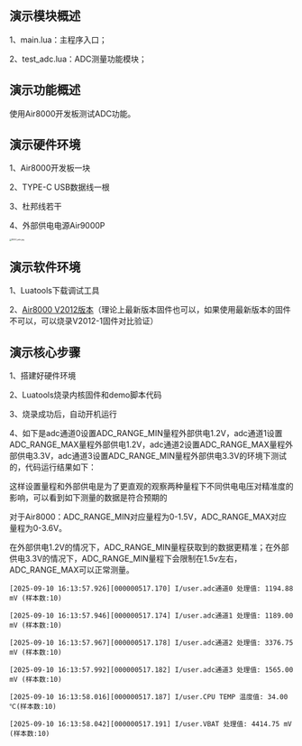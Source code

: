 ## 演示模块概述

1、main.lua：主程序入口；

2、test_adc.lua：ADC测量功能模块；

## 演示功能概述

使用Air8000开发板测试ADC功能。

## 演示硬件环境

1、Air8000开发板一块

2、TYPE-C USB数据线一根

3、杜邦线若干

4、外部供电电源Air9000P

<img title="" src="https://docs.openLuat.com/cdn/image/8000_adc.jpg" alt="8000_adc.jpg" style="zoom:25%;">

## 演示软件环境

1、Luatools下载调试工具

2、[Air8000 V2012版本](https://gitee.com/openLuat/LuatOS/tree/master/module/Air8000/core)（理论上最新版本固件也可以，如果使用最新版本的固件不可以，可以烧录V2012-1固件对比验证）

## 演示核心步骤

1、搭建好硬件环境

2、Luatools烧录内核固件和demo脚本代码

3、烧录成功后，自动开机运行

4、如下是adc通道0设置ADC_RANGE_MIN量程外部供电1.2V，adc通道1设置ADC_RANGE_MAX量程外部供电1.2V，adc通道2设置ADC_RANGE_MAX量程外部供电3.3V，adc通道3设置ADC_RANGE_MIN量程外部供电3.3V的环境下测试的，代码运行结果如下：

这样设置量程和外部供电是为了更直观的观察两种量程下不同供电电压对精准度的影响，可以看到如下测量的数据是符合预期的

对于Air8000：ADC_RANGE_MIN对应量程为0-1.5V，ADC_RANGE_MAX对应量程为0-3.6V。

在外部供电1.2V的情况下，ADC_RANGE_MIN量程获取到的数据更精准；在外部供电3.3V的情况下，ADC_RANGE_MIN量程下会限制在1.5v左右，ADC_RANGE_MAX可以正常测量。

```
[2025-09-10 16:13:57.926][000000517.170] I/user.adc通道0 处理值: 1194.88 mV (样本数:10)

[2025-09-10 16:13:57.946][000000517.174] I/user.adc通道1 处理值: 1189.00 mV (样本数:10)

[2025-09-10 16:13:57.967][000000517.178] I/user.adc通道2 处理值: 3376.75 mV (样本数:10)

[2025-09-10 16:13:57.992][000000517.182] I/user.adc通道3 处理值: 1565.00 mV (样本数:10)

[2025-09-10 16:13:58.016][000000517.187] I/user.CPU TEMP 温度值: 34.00 ℃(样本数:10)

[2025-09-10 16:13:58.042][000000517.191] I/user.VBAT 处理值: 4414.75 mV (样本数:10)

```
